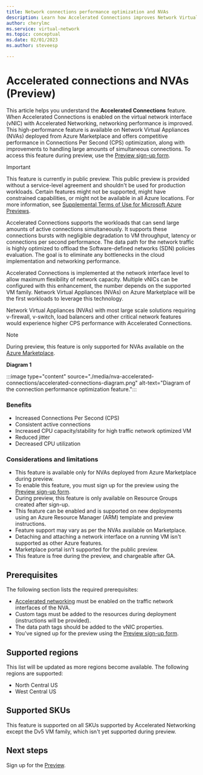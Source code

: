 ```yaml
---
title: Network connections performance optimization and NVAs
description: Learn how Accelerated Connections improves Network Virtual Appliance (NVA) performance.
author: cherylmc
ms.service: virtual-network
ms.topic: conceptual
ms.date: 02/01/2023
ms.author: steveesp

---
```


# Accelerated connections and NVAs (Preview)

This article helps you understand the **Accelerated Connections** feature. When Accelerated Connections is enabled on the virtual network interface (vNIC) with Accelerated Networking, networking performance is improved. This high-performance feature is available on Network Virtual Appliances (NVAs) deployed from Azure Marketplace and offers competitive performance in Connections Per Second (CPS) optimization, along with improvements to handling large amounts of simultaneous connections. To access this feature during preview, use the [Preview sign-up form](https://go.microsoft.com/fwlink/?linkid=2223706).

> [!IMPORTANT]
> This feature is currently in public preview. This public preview is provided without a service-level agreement and shouldn't be used for production workloads. Certain features might not be supported, might have constrained capabilities, or might not be available in all Azure locations. For more information, see [Supplemental Terms of Use for Microsoft Azure Previews](https://azure.microsoft.com/support/legal/preview-supplemental-terms/).
>

Accelerated Connections supports the workloads that can send large amounts of active connections simultaneously. It supports these connections bursts with negligible degradation to VM throughput, latency or connections per second performance. The data path for the network traffic is highly optimized to offload the Software-defined networks (SDN) policies evaluation. The goal is to eliminate any bottlenecks in the cloud implementation and networking performance.

Accelerated Connections is implemented at the network interface level to allow maximum flexibility of network capacity. Multiple vNICs can be configured with this enhancement, the number depends on the supported VM family. Network Virtual Appliances (NVAs) on Azure Marketplace will be the first workloads to leverage this technology.

Network Virtual Appliances (NVAs) with most large scale solutions requiring v-firewall, v-switch, load balancers and other critical network features would experience higher CPS performance with Accelerated Connections.

> [!NOTE]
> During preview, this feature is only supported for NVAs available on the [Azure Marketplace](https://azuremarketplace.microsoft.com/marketplace/apps?search=network%20virtual%20appliance&page=1&filters=virtual-machine-images%3Bpartners).
>

**Diagram 1**

:::image type="content" source="./media/nva-accelerated-connections/accelerated-connections-diagram.png" alt-text="Diagram of the connection performance optimization feature.":::

### Benefits

* Increased Connections Per Second (CPS)
* Consistent active connections
* Increased CPU capacity/stability for high traffic network optimized VM
* Reduced jitter
* Decreased CPU utilization

### Considerations and limitations

* This feature is available only for NVAs deployed from Azure Marketplace during preview.
* To enable this feature, you must sign up for the preview using the [Preview sign-up form](https://go.microsoft.com/fwlink/?linkid=2223706).
* During preview, this feature is only available on Resource Groups created after sign-up.
* This feature can be enabled and is supported on new deployments using an Azure Resource Manager (ARM) template and preview instructions.
* Feature support may vary as per the NVAs available on Marketplace.
* Detaching and attaching a network interface on a running VM isn't supported as other Azure features.
* Marketplace portal isn't supported for the public preview.
* This feature is free during the preview, and chargeable after GA.

## Prerequisites

The following section lists the required prerequisites:

* [Accelerated networking](../virtual-network/accelerated-networking-overview.md) must be enabled on the traffic network interfaces of the NVA.
* Custom tags must be added to the resources during deployment (instructions will be provided).
* The data path tags should be added to the vNIC properties.
* You've signed up for the preview using the [Preview sign-up form](https://go.microsoft.com/fwlink/?linkid=2223706).

## Supported regions

This list will be updated as more regions become available. The following regions are supported:

* North Central US
* West Central US

## Supported SKUs

This feature is supported on all SKUs supported by Accelerated Networking except the Dv5 VM family, which isn't yet supported during preview.

## Next steps

Sign up for the [Preview](https://go.microsoft.com/fwlink/?linkid=2223706).